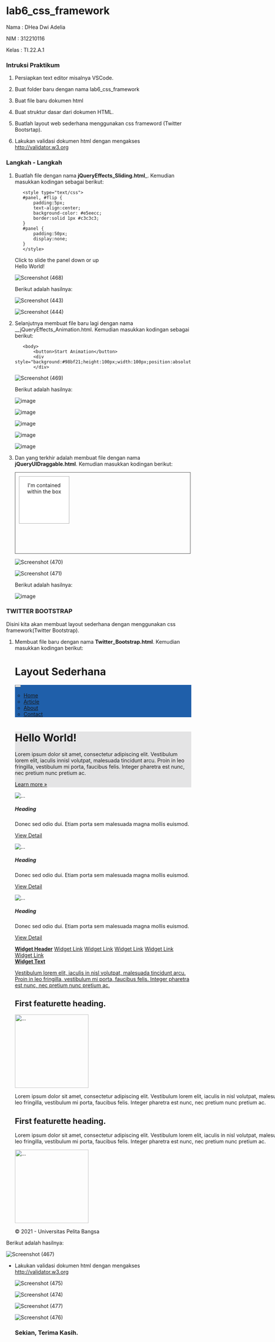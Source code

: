 # lab6_css_framework

Nama : DHea Dwi Adelia

NIM : 312210116

Kelas : TI.22.A.1

### Intruksi Praktikum

1. Persiapkan text editor misalnya VSCode.

2. Buat folder baru dengan nama lab6_css_framework

3. Buat file baru dokumen html

4. Buat struktur dasar dari dokumen HTML.

5. Buatlah layout web sederhana menggunakan css frameword (Twitter Bootsrtap).

6. Lakukan validasi dokumen html dengan mengakses http://validator.w3.org

### Langkah - Langkah

1. Buatlah file dengan nama __jQueryEffects_Sliding.html___. Kemudian masukkan kodingan sebagai berikut:

      <!DOCTYPE html>
      <html>
      <head>
          <script src="http://ajax.googleapis.com/ajax/libs/jquery/1.10.2/jquery.min.js">
          </script>
          <script>
          $(document).ready(function(){
              $("#flip").click(function(){
                  $("#panel").slideToggle("slow");
              });
          });
          </script>
      
          <style type="text/css">
          #panel, #flip {
              padding:5px;
              text-align:center;
              background-color: #e5eecc;
              border:solid 1px #c3c3c3;
          }
          #panel {
              padding:50px;
              display:none;
          }
          </style>
      </head>
      <body>
          <div id="flip">Click to slide the panel down or up</div>
          <div id="panel">Hello World!</div>
      </body>
      </html>

   ![Screenshot (468)](https://github.com/adeliadhea06/lab6_css_framework/assets/115794875/e7262279-207f-417a-8e6d-0774f451188b)

   Berikut adalah hasilnya:

   ![Screenshot (443)](https://github.com/adeliadhea06/lab6_css_framework/assets/115794875/9b0c8b13-8bfe-40b3-ab0b-4fcb279502e9)

   ![Screenshot (444)](https://github.com/adeliadhea06/lab6_css_framework/assets/115794875/976a7215-092f-477c-9fbb-2da9f5ab577f)


2. Selanjutnya membuat file baru lagi dengan nama __jQueryEffects_Animation.html. Kemudian masukkan kodingan sebagai berikut:

      <!DOCTYPE html>
      <html>
      <head>
          <script src="http://ajax.googleapis.com/ajax/libs/jquery/1.10.2/jquery.min.js">
          </script>
          <script>
          $(document).ready(function(){
              $("button").click(function(){
                  var div=$("div");
                  div.animate({height:'300px',opacity:'0,4'},"slow");
                  div.animate({width:'300px',opacity:'0,8'},"slow");
                  div.animate({height:'100px',opacity:'0,4'},"slow");
                  div.animate({width:'100px',opacity:'0,8'},"slow");
              });
          });
          </script>
          </head>
          
          <body>
              <button>Start Animation</button>
              <div style="background:#98bf21;height:100px;width:100px;position:absolute;">
              </div>
      </body>
      </html>

    ![Screenshot (469)](https://github.com/adeliadhea06/lab6_css_framework/assets/115794875/7ce811ca-d066-482b-b436-82085d91d0fd)

   Berikut adalah hasilnya:

   ![image](https://github.com/adeliadhea06/lab6_css_framework/assets/115794875/90235218-ed7d-46e3-af12-8723790e3d97)

   ![image](https://github.com/adeliadhea06/lab6_css_framework/assets/115794875/8aa0b468-5594-4b10-95d9-8064eaeedd97)

   ![image](https://github.com/adeliadhea06/lab6_css_framework/assets/115794875/7ee1a81c-1e82-4f25-8329-b38d0381a8da)

   ![image](https://github.com/adeliadhea06/lab6_css_framework/assets/115794875/70389dde-e868-407f-a5e9-be3a7410d0f7)

   ![image](https://github.com/adeliadhea06/lab6_css_framework/assets/115794875/66e9610c-26df-472b-ac53-e6b84c4dd8c2)


3. Dan yang terkhir adalah membuat file dengan nama __jQueryUIDraggable.html__. Kemudian masukkan kodingan berikut:

      <!DOCTYPE html>
      <html lang="en">
          <head>
              <script src="http://code.jquery.com/jquery-1.9.1.js"></script>
              <script src="http://code.jquery.com/ui/1.10.3/jquery-ui.js"></script>
              <style>
              #draggable {
                  width: 125px;
                  height: 125px;
                  background-color: #FFF;
                  text-align: center;
                  padding: 1px 5px;
                  border: 1px solid #AAA;
                  margin: auto;
                  float: left;
              }
              #containment-wrapper {
                  width: 95%;
                  height: 200px;
                  border: 1px solid #4E4E4E;
                  padding: 10px;
              }
              </style>
              <script>
              $(function (){
                  $("#draggable").draggable({
                      containment: "#containment-wrapper",scroll:false
                  })
              })
              </script>
          </head>
          <body>
              <div id="containment-wrapper">
                  <div id="draggable">
                      <p>I'm contained within the box</p>
                  </div>
              </div>
      </body>
      </html>

    ![Screenshot (470)](https://github.com/adeliadhea06/lab6_css_framework/assets/115794875/fe78eda2-f5fa-4430-a77d-e2466077b2d9)

    ![Screenshot (471)](https://github.com/adeliadhea06/lab6_css_framework/assets/115794875/90d408bb-2375-4fc7-8479-f1794bd0696a)

   Berikut adalah hasilnya:

   ![image](https://github.com/adeliadhea06/lab6_css_framework/assets/115794875/775b322f-f0bd-412f-be57-a9fee7dfa435)


### TWITTER BOOTSTRAP

Disini kita akan membuat layout sederhana dengan menggunakan css framework(Twitter Bootstrap).

1. Membuat file baru dengan nama __Twitter_Bootstrap.html__. Kemudian masukkan kodingan berikut:

      <!DOCTYPE html>
      <html lang="en">
          <head>
              <meta charset="utf-8">
              <meta name="viewport" content="width=device-width, initial-scale=1">
              <link href="https://cdn.jsdelivr.net/npm/bootstrap@5.3.2/dist/css/bootstrap.min.css" rel="stylesheet" integrity="sha384-T3c6CoIi6uLrA9TneNEoa7RxnatzjcDSCmG1MXxSR1GAsXEV/Dwwykc2MPK8M2HN" crossorigin="anonymous">
              <title>Layout Sederhana</title>
          </head>
          <body>
              <div class="container shadow-lg">
                  <div class="card-body bg-light p-3">
                      <h1 class="text-secondary py-3 text-opacity-50 fw-bold">Layout Sederhana</h1>
                  </div>
                  <nav class="navbar navbar-expand-lg navbar-dark" style="background-color: #1f5faa;">
                      <div class="container-fluid">
                      <button class="navbar-toggler" type="button" data-bs-toggle="collapse" data-bs-target="#navbarSupportedContent" aria-controls="navbarSupportedContent" aria-expanded="false" aria-label="Toggle navigation">
                          <span class="navbar-toggler-icon"></span>
                      </button>
                      <div class="collapse navbar-collapse" id="navbarSupportedContent">
                          <ul class="navbar-nav">
                          <li class="nav-item active ms-4">
                              <a class="nav-link text-light fs-5 fw-semibold" aria-current="page" href="index.html" >Home</a>
                          </li>
                          <li class="nav-item ms-4">
                              <a class="nav-link fs-5 fw-semibold" href="#">Article</a>
                          </li>
                          <li class="nav-item ms-4">
                              <a class="nav-link fs-5 fw-semibold" href="#">About</a>
                          </li>
                          <li class="nav-item ms-4">
                              <a class="nav-link fs-5 fw-semibold" href="#">Contact</a>
                          </li>
                          </ul>
                      </div>
                      </div>
                  </nav>
                  <div class="jumbotron p-2 text-secondary bg-opacity-25" style="background-color:#e4e4e5;">
                      <h1 class="p-3 text-secondary fw-bold">Hello World!</h1>
                      <p class="lead p-3 text-secondary">Lorem ipsum dolor sit amet, consectetur adipiscing elit. Vestibulum lorem elit, iaculis innisl volutpat, malesuada tincidunt arcu. Proin in leo fringilla, vestibulum mi porta, faucibus felis. Integer pharetra est nunc, nec pretium nunc pretium ac.</p>
                      <a href="#" class="btn btn-primary mb-3 fw-semibold mx-3">Learn more &raquo;</a></p>
                  </div>
                   <div class="row">
                      <div class="col-md-9">
                          <div class="row">
                              <div class="col-3 mx-4">
                                  <div class="col mt-4">
                                      <div class="card pt-3" style="border: 0;">
                                          <img src="https://dummyimage.com/120/db7d25/fff.png" class="card-img-top rounded-circle" alt="...">
                                          <div class="card-body">
                                              <h5 class="card-title text-center">Heading</h5>
                                              <p class="card-text text-center">Donec sed odio dui. Etiam porta sem malesuada magna mollis euismod.</p>
                                              <p class="card-text text-center"><a href="#" class="btn btn-secondary mt-2">View Detail</a></p>
                                          </div>
                                      </div>
                                  </div>
                              </div>
                              <div class="col-3 mx-4">
                                  <div class="col mt-4">
                                      <div class="card pt-3" style="border: 0;">
                                          <img src="https://dummyimage.com/120/3e73e6/fff.png" class="card-img-top rounded-circle" alt="...">
                                          <div class="card-body">
                                              <h5 class="card-title text-center">Heading</h5>
                                              <p class="card-text text-center">Donec sed odio dui. Etiam porta sem malesuada magna mollis euismod.</p>
                                              <p class="card-text text-center"><a href="#" class="btn btn-secondary mt-2">View Detail</a></p>
                                          </div>
                                      </div>
                                  </div>
                              </div>
                              <div class="col-3 mx-4">
                                  <div class="col mt-4">
                                      <div class="card pt-3" style="border: 0;">
                                          <img src="https://dummyimage.com/120/71e6d4/fff.png" class="card-img-top rounded-circle" alt="...">
                                          <div class="card-body">
                                              <h5 class="card-title text-center">Heading</h5>
                                              <p class="card-text text-center">Donec sed odio dui. Etiam porta sem malesuada magna mollis euismod.</p>
                                              <p class="card-text text-center"><a href="#" class="btn btn-secondary mt-2">View Detail</a></p>
                                          </div>
                                      </div>
                                  </div>
                              </div>
                          </div>
                      </div>
                      <div class="col-md-3">
                          <div class="my-3 mt-5">
                              <div class="list-group" style="border-radius: 0;">
                                  <a href="#" class="list-group-item list-group-item-action active" aria-current="true" style="font-weight: bold;">Widget Header</a>
                                  <a href="#" class="list-group-item list-group-item-action">Widget Link</a>
                                  <a href="#" class="list-group-item list-group-item-action">Widget Link</a>
                                  <a href="#" class="list-group-item list-group-item-action">Widget Link</a>
                                  <a href="#" class="list-group-item list-group-item-action">Widget Link</a>
                                  <a href="#" class="list-group-item list-group-item-action">Widget Link</a>
                              </div>
                              <div class="list-group my-4" style="border-radius: 0; border: 1px">
                                  <a href="#" class="list-group-item list-group-item-action active " aria-current="true" style="font-weight: bold;">Widget Text</a>
                                  <a href="#" class="list-group-item list-group-item-action">
                                      <p>Vestibulum lorem elit, iaculis in nisl volutpat, malesuada tincidunt arcu. Proin in leo fringilla, vestibulum mi porta, faucibus felis. Integer pharetra est nunc, nec pretium nunc pretium ac.</p>
                                  </a>
                              </div>
                          </div>
                      </div>
                      <div>
                          <div class="mb-5" style="width: 900px; border: 0;">
                              <h2>First featurette heading.</h2>
                              <div class="row no-gutters">
                                  <div class="col-md-3">
                                      <img src="https://dummyimage.com/150/7b8a70/fff.png" class="card-img-top rounded-square" style="width: 200px;" alt="...">
                                  </div>
                                  <div class="col-md-8">
                                      <div class="card-body">
                                          <p class="card-text lead p-3 fs-5">Lorem ipsum dolor sit amet, consectetur adipiscing elit. Vestibulum lorem elit, iaculis in nisl volutpat, malesuada tincidunt arcu. Proin in leo fringilla, vestibulum mi porta, faucibus felis. Integer pharetra est nunc, nec pretium nunc pretium ac.</p>
                                      </div>
                                  </div>
                              </div>
                          </div>
                          <div class="mt-5 mb-5" style="width: 900px; border: 0;">
                              <h2>First featurette heading.</h2>
                              <div class="row">
                                  <div class="col-md-8">
                                      <div class="card-body">
                                          <p class="lead p-3 fs-5">Lorem ipsum dolor sit amet, consectetur adipiscing elit. Vestibulum lorem elit, iaculis in nisl volutpat, malesuada tincidunt arcu. Proin in leo fringilla, vestibulum mi porta, faucibus felis. Integer pharetra est nunc, nec pretium nunc pretium ac.</p>
                                      </div>
                                  </div>
                                  <div class="col-md-3">
                                      <img src="https://dummyimage.com/150/7b8a70/fff.png" class="card-img-top rounded-square" style="width: 200px;" alt="...">
                                  </div>
                              </div>
                          </div>
                      </div>
                      <div class="card-footer text-start bg-dark text-light p-2">
                          <p>&copy; 2021 - Universitas Pelita Bangsa</p>
                      </div>
                  </div>
              </div>
              <script src="https://cdn.jsdelivr.net/npm/bootstrap@5.3.2/dist/js/bootstrap.bundle.min.js" integrity="sha384-C6RzsynM9kWDrMNeT87bh95OGNyZPhcTNXj1NW7RuBCsyN/o0jlpcV8Qyq46cDfL" crossorigin="anonymous"></script>
          </body>
      </html>


  Berikut adalah hasilnya:

  ![Screenshot (467)](https://github.com/adeliadhea06/lab6_css_framework/assets/115794875/5154db13-6675-460c-8776-bf0c5eb6ab8c)


  - Lakukan validasi dokumen html dengan mengakses http://validator.w3.org

    ![Screenshot (475)](https://github.com/adeliadhea06/lab6_css_framework/assets/115794875/e7ce1ea3-2919-4f5e-b24c-8f43563a71ea)
    
    ![Screenshot (474)](https://github.com/adeliadhea06/lab6_css_framework/assets/115794875/30194433-dea1-468e-a2e1-cc67f5250134)

    ![Screenshot (477)](https://github.com/adeliadhea06/lab6_css_framework/assets/115794875/4e436af3-973d-4403-8fde-da653a4d6613)
    
    ![Screenshot (476)](https://github.com/adeliadhea06/lab6_css_framework/assets/115794875/f958ae25-9731-4906-afa8-37d213929588)


    ### Sekian, Terima Kasih.


